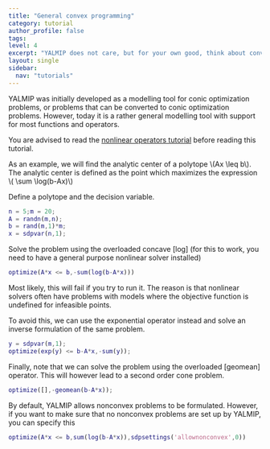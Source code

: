 ```yaml
---
title: "General convex programming"
category: tutorial
author_profile: false
tags:
level: 4
excerpt: "YALMIP does not care, but for your own good, think about convexity also in general nonlinear programs."
layout: single
sidebar:
  nav: "tutorials"
---
```


YALMIP was initially developed as a modelling tool for conic optimization problems, or problems that can be converted to conic optimization problems. However, today it is a rather general modelling tool with support for most functions and operators.

You are advised to read the [nonlinear operators tutorial](/tutorial/nonlinearoperators) before reading this tutorial.

As an example, we will find the analytic center of a polytope \\(Ax \leq b\\). The analytic center is defined as the point which maximizes the expression \\( \sum \log(b-Ax)\\)

Define a polytope and the decision variable.

````matlab
n = 5;m = 20;
A = randn(m,n);
b = rand(m,1)*m;
x = sdpvar(n,1);
````

Solve the problem using the overloaded concave [log] (for this to work, you need to have a general purpose nonlinear solver installed)

````matlab
optimize(A*x <= b,-sum(log(b-A*x)))
````

Most likely, this will fail if you try to run it. The reason is that nonlinear solvers often have problems with models where the objective function is undefined for infeasible points.

To avoid this, we can use the exponential operator instead and solve an inverse formulation of the same problem.

````matlab
y = sdpvar(m,1);
optimize(exp(y) <= b-A*x,-sum(y));
````

Finally, note that we can solve the problem using the overloaded [geomean] operator. This will however lead to a second order cone problem.

````matlab
optimize([],-geomean(b-A*x));
````

By default, YALMIP allows nonconvex problems to be formulated. However, if you want to make sure that no nonconvex problems are set up by YALMIP, you can specify this

````matlab
optimize(A*x <= b,sum(log(b-A*x)),sdpsettings('allownonconvex',0))
````
